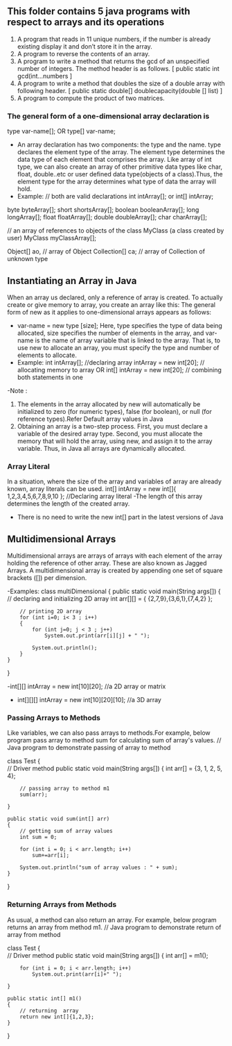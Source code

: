 ## This folder contains 5 java programs with respect to arrays and its operations

1. A program that reads in 11 unique numbers, if the number is already existing display it and don’t store it in the array.
2. A program to reverse the contents of an array.
3. A program to write a method that returns the gcd of an unspecified number of integers. The method header is as follows.  [ public static int gcd(int…numbers ]
4. A program to write a method that doubles the size of a double array with following header. [ public static double[] doublecapacity(double [] list) ]
5. A program to compute the product of two matrices.

### The general form of a one-dimensional array declaration is
type var-name[];
OR
type[] var-name;

- An array declaration has two components: the type and the name. type declares the element type of the array. The element type determines the data type of each element that comprises the array. Like array of int type, we can also create an array of other primitive data types like char, float, double..etc or user defined data type(objects of a class).Thus, the element type for the array determines what type of data the array will hold.
- Example:
// both are valid declarations
int intArray[]; 
or int[] intArray; 

byte byteArray[];
short shortsArray[];
boolean booleanArray[];
long longArray[];
float floatArray[];
double doubleArray[];
char charArray[];

// an array of references to objects of the class MyClass (a class created by user)
MyClass myClassArray[]; 

Object[]  ao,        // array of Object
Collection[] ca;  // array of Collection of unknown type

## Instantiating an Array in Java
When an array us declared, only a reference of array is created. To actually create or give memory to array, you create an array like this: The general form of new as it applies to one-dimensional arrays appears as follows:
- var-name = new type [size];
Here, type specifies the type of data being allocated, size specifies the number of elements in the array, and var-name is the name of array variable that is linked to the array. That is, to use new to allocate an array, you must specify the type and number of elements to allocate.
- Example:
int intArray[];    //declaring array
intArray = new int[20];  // allocating memory to array
OR
int[] intArray = new int[20]; // combining both statements in one

-Note :
1. The elements in the array allocated by new will automatically be initialized to zero (for numeric types), false (for boolean), or null (for reference types).Refer Default array values in Java
2. Obtaining an array is a two-step process. First, you must declare a variable of the desired array type. Second, you must allocate the memory that will hold the array, using new, and assign it to the array variable. Thus, in Java all arrays are dynamically allocated.

### Array Literal
In a situation, where the size of the array and variables of array are already known, array literals can be used.
 int[] intArray = new int[]{ 1,2,3,4,5,6,7,8,9,10 }; //Declaring array literal
-The length of this array determines the length of the created array.
- There is no need to write the new int[] part in the latest versions of Java

## Multidimensional Arrays
Multidimensional arrays are arrays of arrays with each element of the array holding the reference of other array. These are also known as Jagged Arrays. A multidimensional array is created by appending one set of square brackets ([]) per dimension. 

-Examples:
class multiDimensional
{
    public static void main(String args[])
    {
        // declaring and initializing 2D array
        int arr[][] = { {2,7,9},{3,6,1},{7,4,2} };
 
        // printing 2D array
        for (int i=0; i< 3 ; i++)
        {
            for (int j=0; j < 3 ; j++)
                System.out.print(arr[i][j] + " ");
 
            System.out.println();
        }
    }
}

-int[][] intArray = new int[10][20]; //a 2D array or matrix
- int[][][] intArray = new int[10][20][10]; //a 3D array

### Passing Arrays to Methods
Like variables, we can also pass arrays to methods.For example, below program pass array to method sum for calculating sum of array's values.
// Java program to demonstrate passing of array to method
 
class Test
{   
    // Driver method
    public static void main(String args[]) 
    {
        int arr[] = {3, 1, 2, 5, 4};
         
        // passing array to method m1
        sum(arr);
     
    }
 
    public static void sum(int[] arr) 
    {
        // getting sum of array values
        int sum = 0;
         
        for (int i = 0; i < arr.length; i++)
            sum+=arr[i];
         
        System.out.println("sum of array values : " + sum);
    }
}

### Returning Arrays from Methods
As usual, a method can also return an array. For example, below program returns an array from method m1.
// Java program to demonstrate return of array from method
 
class Test
{   
    // Driver method
    public static void main(String args[]) 
    {
        int arr[] = m1();
         
        for (int i = 0; i < arr.length; i++)
            System.out.print(arr[i]+" ");
     
    }
 
    public static int[] m1() 
    {
        // returning  array
        return new int[]{1,2,3};
    }
}


